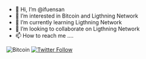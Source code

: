 - 👋 Hi, I’m @ifuensan
- 👀 I’m interested in Bitcoin and Ligthning Network
- 🌱 I’m currently learning Ligthning Network
- 💞️ I’m looking to collaborate on Ligthning Network
- 📫 How to reach me ....

![Bitcoin](https://img.shields.io/badge/Bitcoin-000?style=for-the-badge&logo=bitcoin&logoColor=white)
[![Twitter Follow](https://img.shields.io/twitter/follow/ibiko1?style=social)](https://twitter.com/ibiko1)

<!---
ifuensan/ifuensan is a ✨ special ✨ repository because its `README.md` (this file) appears on your GitHub profile.
You can click the Preview link to take a look at your changes.
--->
